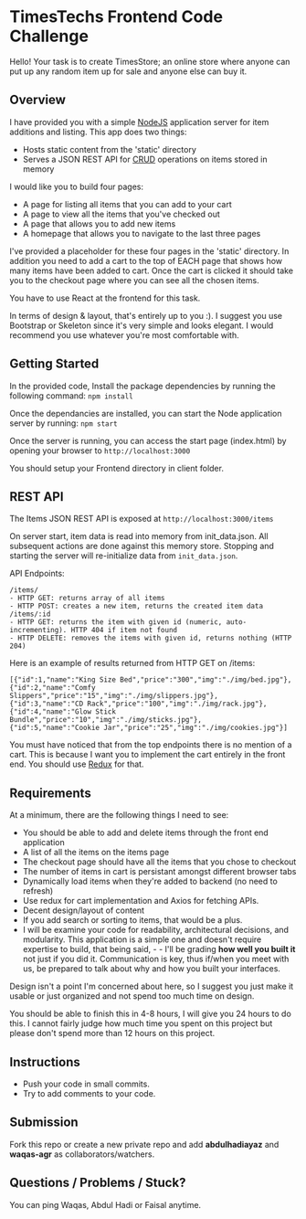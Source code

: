 TimesTechs Frontend Code Challenge
==================================

Hello! Your task is to create TimesStore; an online store where anyone can put up any random item up for sale and anyone else can buy it.

Overview
--------
I have provided you with a simple [NodeJS](https://nodejs.org) application server for item additions and listing. This app does two things:

- Hosts static content from the 'static' directory
- Serves a JSON REST API for [CRUD](https://en.wikipedia.org/wiki/Create,_read,_update_and_delete) operations on items stored in memory

I would like you to build four pages:

- A page for listing all items that you can add to your cart
- A page to view all the items that you've checked out
- A page that allows you to add new items
- A homepage that allows you to navigate to the last three pages

I've provided a placeholder for these four pages in the 'static' directory. In addition you need to add a cart to the top of EACH page that shows how many items have been added to cart. Once the cart is clicked it should take you to the checkout page where you can see all the chosen items.

You have to use React at the frontend for this task.

In terms of design & layout, that's entirely up to you :). I suggest you use Bootstrap or Skeleton since it's very simple and looks elegant. I would recommend you use whatever you're most comfortable with.

Getting Started
---------------
In the provided code, Install the package dependencies by running the following command: `npm install`

Once the dependancies are installed, you can start the Node application server by running: `npm start`

Once the server is running, you can access the start page (index.html) by opening your browser to `http://localhost:3000`

You should setup your Frontend directory in client folder.

REST API
--------
The Items JSON REST API is exposed at `http://localhost:3000/items`

On server start, item data is read into memory from init_data.json. All subsequent actions are done against this memory store. Stopping and starting the server will re-initialize data from `init_data.json`.

API Endpoints:
```
/items/
- HTTP GET: returns array of all items
- HTTP POST: creates a new item, returns the created item data
/items/:id
- HTTP GET: returns the item with given id (numeric, auto-incrementing). HTTP 404 if item not found
- HTTP DELETE: removes the items with given id, returns nothing (HTTP 204)
```
Here is an example of results returned from HTTP GET on /items:
```
[{"id":1,"name":"King Size Bed","price":"300","img":"./img/bed.jpg"},
{"id":2,"name":"Comfy Slippers","price":"15","img":"./img/slippers.jpg"},
{"id":3,"name":"CD Rack","price":"100","img":"./img/rack.jpg"},
{"id":4,"name":"Glow Stick Bundle","price":"10","img":"./img/sticks.jpg"},
{"id":5,"name":"Cookie Jar","price":"25","img":"./img/cookies.jpg"}]
```

You must have noticed that from the top endpoints there is no mention of a cart. This is because I want you to implement the cart entirely in the front end. You should use [Redux](https://redux.js.org/) for that.

Requirements
------------
At a minimum, there are the following things I need to see:

- You should be able to add and delete items through the front end application
- A list of all the items on the items page
- The checkout page should have all the items that you chose to checkout
- The number of items in cart is persistant amongst different browser tabs
- Dynamically load items when they're added to backend (no need to refresh)
- Use redux for cart implementation and Axios for fetching APIs.
- Decent design/layout of content
- If you add search or sorting to items, that would be a plus.
- I will be examine your code for readability, architectural decisions, and modularity. This application is a simple one and doesn't require expertise to build, that being said, - - I'll be grading **how well you built it** not just if you did it. Communication is key, thus if/when you meet with us, be prepared to talk about why and how you built your interfaces.

Design isn't a point I'm concerned about here, so I suggest you just make it usable or just organized and not spend too much time on design.

You should be able to finish this in 4-8 hours, I will give you 24 hours to do this. I cannot fairly judge how much time you spent on this project but please don't spend more than 12 hours on this project.

Instructions
----------------
- Push your code in small commits.
- Try to add comments to your code.

Submission
----------
Fork this repo or create a new private repo and add **abdulhadiayaz** and **waqas-agr** as collaborators/watchers.

Questions / Problems / Stuck?
-----------------------------
You can ping Waqas, Abdul Hadi or Faisal anytime.
